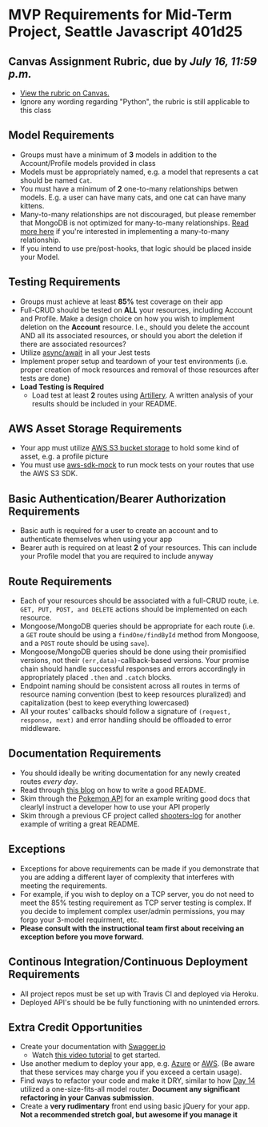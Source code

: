 # MVP Requirements for Mid-Term Project, Seattle Javascript 401d25

## Canvas Assignment Rubric, due by *July 16, 11:59 p.m.*
* [View the rubric on Canvas.](https://canvas.instructure.com/courses/1343256/assignments/8637253)
* Ignore any wording regarding "Python", the rubric is still applicable to this class

## Model Requirements
  * Groups must have a minimum of **3** models in addition to the Account/Profile models provided in class
  * Models must be appropriately named, e.g. a model that represents a cat should be named `Cat`. 
  * You must have a minimum of **2** one-to-many relationships betwen models. E.g. a user can have many cats, and one cat can have many kittens. 
  * Many-to-many relationships are not discouraged, but please remember that MongoDB is not optimized for many-to-many relationships. [Read more here](http://learnmongodbthehardway.com/schema/schemabasics/) if you're interested in implementing a many-to-many relationship.
  * If you intend to use pre/post-hooks, that logic should be placed inside your Model.  

## Testing Requirements
* Groups must achieve at least **85%** test coverage on their app
* Full-CRUD should be tested on **ALL** your resources, including Account and Profile. Make a design choice on how you wish to implement deletion on the **Account** resource. I.e., should you delete the account AND all its associated resources, or should you abort the deletion if there are associated resources?
* Utilize [async/await](https://javascript.info/async-await) in all your Jest tests
* Implement proper setup and teardown of your test environments (i.e. proper creation of mock resources and removal of those resources after tests are done)
* **Load Testing is Required**
  * Load test at least **2** routes using [Artillery](https://artillery.io/docs/getting-started/). A written analysis of your results should be included in your README. 

## AWS Asset Storage Requirements
* Your app must utilize [AWS S3 bucket storage](https://docs.aws.amazon.com/AWSJavaScriptSDK/latest/AWS/S3.html) to hold some kind of asset, e.g. a profile picture
* You must use [aws-sdk-mock](https://www.npmjs.com/package/aws-sdk-mock) to run mock tests on your routes that use the AWS S3 SDK. 

## Basic Authentication/Bearer Authorization Requirements
* Basic auth is required for a user to create an account and to authenticate themselves when using your app
* Bearer auth is required on at least **2** of your resources. This can include your Profile model that you are required to include anyway


## Route Requirements
* Each of your resources should be associated with a full-CRUD route, i.e. `GET, PUT, POST, and DELETE` actions should be implemented on each resource.
* Mongoose/MongoDB queries should be appropriate for each route (i.e. a `GET` route should be using a `findOne/findById` method from Mongoose, and a `POST` route should be using `save`). 
* Mongoose/MongoDB queries should be done using their promisified versions, not their `(err,data)`-callback-based versions. Your promise chain should handle successful responses and errors accordingly in appropriately placed `.then` and `.catch` blocks. 
* Endpoint naming should be consistent across all routes in terms of resource naming convention (best to keep resources pluralized) and capitalization (best to keep everything lowercased)
* All your routes' callbacks should follow a signature of `(request, response, next)` and error handling should be offloaded to error middleware. 

## Documentation Requirements
* You should ideally be writing documentation for any newly created routes *every day*. 
* Read through [this blog](https://medium.com/@meakaakka/a-beginners-guide-to-writing-a-kickass-readme-7ac01da88ab3) on how to write a good README.
* Skim through the [Pokemon API](https://pokeapi.co/docsv2/) for an example writing good docs that clearlyl instruct a developer how to use your API properly
* Skim through a previous CF project called [shooters-log](https://github.com/gsmatth/shooters-log) for another example of writing a great README. 

## Exceptions
  * Exceptions for above requirements can be made if you demonstrate that you are adding a different layer of complexity that interferes with meeting the requirements. 
  * For example, if you wish to deploy on a TCP server, you do not need to meet the 85% testing requirement as TCP server testing is complex. If you decide to implement complex user/admin permissions, you may forgo your 3-model requirment, etc.
  * **Please consult with the instructional team first about receiving an exception before you move forward.**

## Continous Integration/Continuous Deployment Requirements
* All project repos must be set up with Travis CI and deployed via Heroku. 
* Deployed API's should be be fully functioning with no unintended errors. 

## Extra Credit Opportunities
* Create your documentation with [Swagger.io](https://swagger.io/)
  * Watch [this video tutorial](https://www.youtube.com/watch?v=xggucT_xl5U) to get started.
* Use another medium to deploy your app, e.g. [Azure](https://docs.microsoft.com/en-us/azure/app-service/app-service-continuous-deployment) or [AWS](https://docs.aws.amazon.com/elasticbeanstalk/latest/dg/create_deploy_nodejs.html).  (Be aware that these services may charge you if you exceed a certain usage).
* Find ways to refactor your code and make it DRY, similar to how [Day 14](https://github.com/codefellows/seattle-javascript-401d25/tree/master/back-end/14-relationship-modeling/one-to-many-refactor) utilized a one-size-fits-all model router. **Document any significant refactoring in your Canvas submission**. 
* Create a **very rudimentary** front end using basic jQuery for your app. **Not a recommended stretch goal, but awesome if you manage it** 







